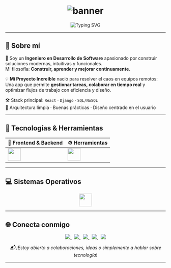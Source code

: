 <!-- Encabezado moderno con sombra degradada -->
<h1 align="center">
  <img src="https://capsule-render.vercel.app/api?type=waving&color=0:00F0FF,100:000000&height=200&section=header&text=Santiago%20Ordoñez&fontSize=50&fontColor=ffffff&fontAlignY=35&desc=Ingeniero%20de%20Software&descSize=20&descAlignY=60" alt="banner" />
</h1>

<!-- Encabezado animado (funcional y simplificado) -->
<p align="center">
  <img src="https://readme-typing-svg.herokuapp.com/?font=Fira+Code&size=25&pause=1000&color=00F0FF&center=true&vCenter=true&width=700&lines=Hola%2C+soy+Santiago+Ordoñez;Ingeniero+de+Software;Apasionado+por+la+innovación+y+el+desarrollo" alt="Typing SVG" />
</p>

---

## 🧠 Sobre mí

🎯 Soy un **Ingeniero en Desarrollo de Software** apasionado por construir soluciones modernas, intuitivas y funcionales.  
Mi filosofía: **Construir, aprender y mejorar continuamente.**

💡 **Mi Proyecto Increíble** nació para resolver el caos en equipos remotos:  
Una app que permite **gestionar tareas, colaborar en tiempo real** y optimizar flujos de trabajo con eficiencia y diseño.

🛠️ Stack principal: `React` · `Django` · `SQL/NoSQL`  
🧱 Arquitectura limpia · Buenas prácticas · Diseño centrado en el usuario

---

## 🚀 Tecnologías & Herramientas

<div align="center">

| 🧩 Frontend & Backend | ⚙️ Herramientas |
|----------------------|----------------|
| <img src="https://skillicons.dev/icons?i=html,css,js,react,nodejs,django,python&theme=light" height="40"/> | <img src="https://skillicons.dev/icons?i=vscode,arduino,git,github&theme=light" height="40"/> |

</div>

---

## 💻 Sistemas Operativos

<p align="center">
  <img src="https://skillicons.dev/icons?i=windows,linux,ubuntu&theme=light" height="40" />
</p>

---

## 🌐 Conecta conmigo

<div align="center">

<a href="mailto:santi.ordonez.dev@gmail.com" target="_blank">
  <img src="https://img.shields.io/badge/Gmail-D14836?style=for-the-badge&logo=gmail&logoColor=white" />
</a>
&nbsp;
<a href="https://instagram.com/santi.dev" target="_blank">
  <img src="https://img.shields.io/badge/Instagram-E4405F?style=for-the-badge&logo=instagram&logoColor=white" />
</a>
&nbsp;
<a href="https://discord.com/users/TU_ID_DISCORD" target="_blank">
  <img src="https://img.shields.io/badge/Discord-5865F2?style=for-the-badge&logo=discord&logoColor=white" />
</a>
&nbsp;
<a href="https://wa.me/573001234567" target="_blank">
  <img src="https://img.shields.io/badge/WhatsApp-25D366?style=for-the-badge&logo=whatsapp&logoColor=white" />
</a>
&nbsp;
<a href="https://facebook.com/TU_USUARIO_FACEBOOK" target="_blank">
  <img src="https://img.shields.io/badge/Facebook-1877F2?style=for-the-badge&logo=facebook&logoColor=white" />
</a>

</div>

<p align="center"><i>📬 ¡Estoy abierto a colaboraciones, ideas o simplemente a hablar sobre tecnología!</i></p>

---

